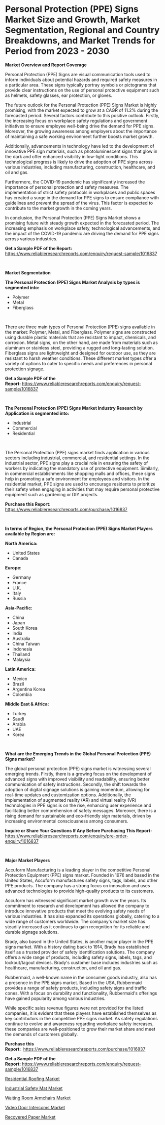 <p><h1>Personal Protection (PPE) Signs Market Size and Growth, Market Segmentation, Regional and Country Breakdowns, and Market Trends for Period from 2023 -  2030</h1></p><p><strong>Market Overview and Report Coverage</strong></p>
<p><p>Personal Protection (PPE) Signs are visual communication tools used to inform individuals about potential hazards and required safety measures in a particular area. These signs typically portray symbols or pictograms that provide clear instructions on the use of personal protective equipment such as helmets, safety glasses, ear protection, or gloves.</p><p>The future outlook for the Personal Protection (PPE) Signs Market is highly promising, with the market expected to grow at a CAGR of 11.2% during the forecasted period. Several factors contribute to this positive outlook. Firstly, the increasing focus on workplace safety regulations and government initiatives to ensure employee well-being drive the demand for PPE signs. Moreover, the growing awareness among employers about the importance of maintaining a safe working environment further boosts market growth.</p><p>Additionally, advancements in technology have led to the development of innovative PPE sign materials, such as photoluminescent signs that glow in the dark and offer enhanced visibility in low-light conditions. This technological progress is likely to drive the adoption of PPE signs across various industries, including manufacturing, construction, healthcare, and oil and gas.</p><p>Furthermore, the COVID-19 pandemic has significantly increased the importance of personal protection and safety measures. The implementation of strict safety protocols in workplaces and public spaces has created a surge in the demand for PPE signs to ensure compliance with guidelines and prevent the spread of the virus. This factor is expected to contribute to the market growth in the coming years.</p><p>In conclusion, the Personal Protection (PPE) Signs Market shows a promising future with steady growth expected in the forecasted period. The increasing emphasis on workplace safety, technological advancements, and the impact of the COVID-19 pandemic are driving the demand for PPE signs across various industries.</p></p>
<p><strong>Get a Sample PDF of the Report:</strong> <a href="https://www.reliableresearchreports.com/enquiry/request-sample/1016837">https://www.reliableresearchreports.com/enquiry/request-sample/1016837</a></p>
<p>&nbsp;</p>
<p><strong>Market Segmentation</strong></p>
<p><strong>The Personal Protection (PPE) Signs Market Analysis by types is segmented into:</strong></p>
<p><ul><li>Polymer</li><li>Metal</li><li>Fiberglass</li></ul></p>
<p>&nbsp;</p>
<p><p>There are three main types of Personal Protection (PPE) signs available in the market: Polymer, Metal, and Fiberglass. Polymer signs are constructed using durable plastic materials that are resistant to impact, chemicals, and corrosion. Metal signs, on the other hand, are made from materials such as aluminum or stainless steel, providing a rugged and long-lasting solution. Fiberglass signs are lightweight and designed for outdoor use, as they are resistant to harsh weather conditions. These different market types offer a variety of options to cater to specific needs and preferences in personal protection signage.</p></p>
<p><strong>Get a Sample PDF of the Report:</strong>&nbsp;<a href="https://www.reliableresearchreports.com/enquiry/request-sample/1016837">https://www.reliableresearchreports.com/enquiry/request-sample/1016837</a></p>
<p>&nbsp;</p>
<p><strong>The Personal Protection (PPE) Signs Market Industry Research by Application is segmented into:</strong></p>
<p><ul><li>Industrial</li><li>Commercial</li><li>Residential</li></ul></p>
<p>&nbsp;</p>
<p><p>The Personal Protection (PPE) signs market finds application in various sectors including industrial, commercial, and residential settings. In the industrial sector, PPE signs play a crucial role in ensuring the safety of workers by indicating the mandatory use of protective equipment. Similarly, in commercial establishments like shopping malls and offices, these signs help in promoting a safe environment for employees and visitors. In the residential market, PPE signs are used to encourage residents to prioritize their safety when engaging in activities that may require personal protective equipment such as gardening or DIY projects.</p></p>
<p><strong>Purchase this Report:</strong>&nbsp; <a href="https://www.reliableresearchreports.com/purchase/1016837">https://www.reliableresearchreports.com/purchase/1016837</a></p>
<p>&nbsp;</p>
<p><strong>In terms of Region, the Personal Protection (PPE) Signs Market Players available by Region are:</strong></p>
<p>
    <p> <strong> North America: </strong>
        <ul>
            <li>United States</li>
            <li>Canada</li>
        </ul>
        </p> 
    <p> <strong> Europe: </strong>
        <ul>
            <li>Germany</li>
            <li>France</li>
            <li>U.K.</li>
            <li>Italy</li>
            <li>Russia</li>
        </ul>
        </p> 
    <p> <strong> Asia-Pacific: </strong>
        <ul>
            <li>China</li>
            <li>Japan</li>
            <li>South Korea</li>
            <li>India</li>
            <li>Australia</li>
            <li>China Taiwan</li>
            <li>Indonesia</li>
            <li>Thailand</li>
            <li>Malaysia</li>
        </ul>
        </p> 
    <p> <strong> Latin America: </strong>
        <ul>
            <li>Mexico</li>
            <li>Brazil</li>
            <li>Argentina Korea</li>
            <li>Colombia</li>
        </ul>
        </p> 
    <p> <strong> Middle East & Africa: </strong>
        <ul>
            <li>Turkey</li>
            <li>Saudi</li>
            <li>Arabia</li>
            <li>UAE</li>
            <li>Korea</li>
        </ul>
    </p>
    </p>
<p>&nbsp;</p>
<p><strong>What are the Emerging Trends in the Global Personal Protection (PPE) Signs market?</strong></p>
<p><p>The global personal protection (PPE) signs market is witnessing several emerging trends. Firstly, there is a growing focus on the development of advanced signs with improved visibility and readability, ensuring better communication of safety instructions. Secondly, the shift towards the adoption of digital signage solutions is gaining momentum, allowing for real-time updates and customization options. Additionally, the implementation of augmented reality (AR) and virtual reality (VR) technologies in PPE signs is on the rise, enhancing user experience and facilitating better comprehension of safety messages. Moreover, there is a rising demand for sustainable and eco-friendly sign materials, driven by increasing environmental consciousness among consumers.</p></p>
<p><strong>Inquire or Share Your Questions If Any Before Purchasing This Report</strong>- <a href="https://www.reliableresearchreports.com/enquiry/pre-order-enquiry/1016837">https://www.reliableresearchreports.com/enquiry/pre-order-enquiry/1016837</a></p>
<p>&nbsp;</p>
<p><strong>Major Market Players</strong></p>
<p><p>Accuform Manufacturing is a leading player in the competitive Personal Protection Equipment (PPE) signs market. Founded in 1976 and based in the United States, Accuform manufactures safety signs, tags, labels, and other PPE products. The company has a strong focus on innovation and uses advanced technologies to provide high-quality products to its customers.</p><p>Accuform has witnessed significant market growth over the years. Its commitment to research and development has allowed the company to introduce innovative products that meet the evolving safety needs of various industries. It has also expanded its operations globally, catering to a wide range of customers worldwide. The company's market size has steadily increased as it continues to gain recognition for its reliable and durable signage solutions.</p><p>Brady, also based in the United States, is another major player in the PPE signs market. With a history dating back to 1914, Brady has established itself as a trusted provider of safety identification solutions. The company offers a wide range of products, including safety signs, labels, tags, and lockout/tagout devices. Brady's customer base includes industries such as healthcare, manufacturing, construction, and oil and gas.</p><p>Rubbermaid, a well-known name in the consumer goods industry, also has a presence in the PPE signs market. Based in the USA, Rubbermaid provides a range of safety products, including safety signs and traffic cones. With a focus on durability and functionality, Rubbermaid's offerings have gained popularity among various industries.</p><p>While specific sales revenue figures were not provided for the listed companies, it is evident that these players have established themselves as key contributors in the competitive PPE signs market. As safety regulations continue to evolve and awareness regarding workplace safety increases, these companies are well-positioned to grow their market share and meet the demands of customers globally.</p></p>
<p><strong>Purchase this Report:</strong>&nbsp;&nbsp;<a href="https://www.reliableresearchreports.com/purchase/1016837">https://www.reliableresearchreports.com/purchase/1016837</a></p>
<p></p>
<p><strong>Get a Sample PDF of the Report:</strong>&nbsp;<a href="https://www.reliableresearchreports.com/enquiry/request-sample/1016837">https://www.reliableresearchreports.com/enquiry/request-sample/1016837</a></p>
<p><p><a href="https://medium.com/@palm.quick.roof/residential-roofing-market-size-growth-forecast-2023-2030-88b5b0c9689b">Residential Roofing Market</a></p><p><a href="https://www.linkedin.com/pulse/industrial-safety-mat-market-size-2023-2030-global-analysis-qee8e/">Industrial Safety Mat Market</a></p><p><a href="https://www.reportprime.com/waiting-room-armchairs-r9237">Waiting Room Armchairs Market</a></p><p><a href="https://www.linkedin.com/pulse/video-door-intercoms-market-size-share-amp-trends-analysis-cquge/">Video Door Intercoms Market</a></p><p><a href="https://medium.com/@read.code.store/recovered-paper-market-size-growth-forecast-2023-2030-f91291f1522d">Recovered Paper Market</a></p></p>